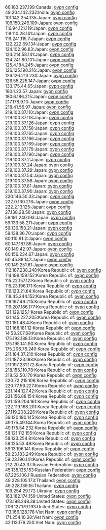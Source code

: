 66.183.237.199:Canada: [ovpn config](vpn/66_183_237_199.ovpn)  
49.204.142.232:India: [ovpn config](vpn/49_204_142_232.ovpn)  
101.142.254.135:Japan: [ovpn config](vpn/101_142_254_135.ovpn)  
106.150.249.109:Japan: [ovpn config](vpn/106_150_249_109.ovpn)  
116.94.121.119:Japan: [ovpn config](vpn/116_94_121_119.ovpn)  
118.110.28.141:Japan: [ovpn config](vpn/118_110_28_141.ovpn)  
119.241.115.7:Japan: [ovpn config](vpn/119_241_115_7.ovpn)  
122.222.69.134:Japan: [ovpn config](vpn/122_222_69_134.ovpn)  
124.102.96.83:Japan: [ovpn config](vpn/124_102_96_83.ovpn)  
124.214.58.141:Japan: [ovpn config](vpn/124_214_58_141.ovpn)  
124.241.80.101:Japan: [ovpn config](vpn/124_241_80_101.ovpn)  
125.4.184.245:Japan: [ovpn config](vpn/125_4_184_245.ovpn)  
126.125.190.216:Japan: [ovpn config](vpn/126_125_190_216.ovpn)  
126.126.213.230:Japan: [ovpn config](vpn/126_126_213_230.ovpn)  
126.55.225.147:Japan: [ovpn config](vpn/126_55_225_147.ovpn)  
133.175.44.65:Japan: [ovpn config](vpn/133_175_44_65.ovpn)  
180.1.23.57:Japan: [ovpn config](vpn/180_1_23_57.ovpn)  
180.6.186.215:Japan: [ovpn config](vpn/180_6_186_215.ovpn)  
217.178.9.10:Japan: [ovpn config](vpn/217_178_9_10.ovpn)  
218.41.56.97:Japan: [ovpn config](vpn/218_41_56_97.ovpn)  
219.100.37.110:Japan: [ovpn config](vpn/219_100_37_110.ovpn)  
219.100.37.118:Japan: [ovpn config](vpn/219_100_37_118.ovpn)  
219.100.37.126:Japan: [ovpn config](vpn/219_100_37_126.ovpn)  
219.100.37.158:Japan: [ovpn config](vpn/219_100_37_158.ovpn)  
219.100.37.165:Japan: [ovpn config](vpn/219_100_37_165.ovpn)  
219.100.37.166:Japan: [ovpn config](vpn/219_100_37_166.ovpn)  
219.100.37.169:Japan: [ovpn config](vpn/219_100_37_169.ovpn)  
219.100.37.179:Japan: [ovpn config](vpn/219_100_37_179.ovpn)  
219.100.37.190:Japan: [ovpn config](vpn/219_100_37_190.ovpn)  
219.100.37.2:Japan: [ovpn config](vpn/219_100_37_2.ovpn)  
219.100.37.24:Japan: [ovpn config](vpn/219_100_37_24.ovpn)  
219.100.37.29:Japan: [ovpn config](vpn/219_100_37_29.ovpn)  
219.100.37.54:Japan: [ovpn config](vpn/219_100_37_54.ovpn)  
219.100.37.56:Japan: [ovpn config](vpn/219_100_37_56.ovpn)  
219.100.37.81:Japan: [ovpn config](vpn/219_100_37_81.ovpn)  
219.100.37.90:Japan: [ovpn config](vpn/219_100_37_90.ovpn)  
220.146.50.33:Japan: [ovpn config](vpn/220_146_50_33.ovpn)  
222.0.130.216:Japan: [ovpn config](vpn/222_0_130_216.ovpn)  
222.2.13.125:Japan: [ovpn config](vpn/222_2_13_125.ovpn)  
27.138.28.50:Japan: [ovpn config](vpn/27_138_28_50.ovpn)  
58.191.240.193:Japan: [ovpn config](vpn/58_191_240_193.ovpn)  
59.133.58.211:Japan: [ovpn config](vpn/59_133_58_211.ovpn)  
59.136.158.21:Japan: [ovpn config](vpn/59_136_158_21.ovpn)  
59.138.36.70:Japan: [ovpn config](vpn/59_138_36_70.ovpn)  
60.110.91.2:Japan: [ovpn config](vpn/60_110_91_2.ovpn)  
60.147.187.89:Japan: [ovpn config](vpn/60_147_187_89.ovpn)  
60.149.42.97:Japan: [ovpn config](vpn/60_149_42_97.ovpn)  
60.156.234.67:Japan: [ovpn config](vpn/60_156_234_67.ovpn)  
60.45.88.147:Japan: [ovpn config](vpn/60_45_88_147.ovpn)  
90.149.251.61:Japan: [ovpn config](vpn/90_149_251_61.ovpn)  
112.187.238.248:Korea Republic of: [ovpn config](vpn/112_187_238_248.ovpn)  
114.199.159.152:Korea Republic of: [ovpn config](vpn/114_199_159_152.ovpn)  
115.22.157.12:Korea Republic of: [ovpn config](vpn/115_22_157_12.ovpn)  
115.23.196.171:Korea Republic of: [ovpn config](vpn/115_23_196_171.ovpn)  
116.123.21.64:Korea Republic of: [ovpn config](vpn/116_123_21_64.ovpn)  
118.45.244.152:Korea Republic of: [ovpn config](vpn/118_45_244_152.ovpn)  
119.197.49.215:Korea Republic of: [ovpn config](vpn/119_197_49_215.ovpn)  
119.207.186.177:Korea Republic of: [ovpn config](vpn/119_207_186_177.ovpn)  
121.129.125.1:Korea Republic of: [ovpn config](vpn/121_129_125_1.ovpn)  
121.145.227.205:Korea Republic of: [ovpn config](vpn/121_145_227_205.ovpn)  
121.151.48.4:Korea Republic of: [ovpn config](vpn/121_151_48_4.ovpn)  
121.168.181.12:Korea Republic of: [ovpn config](vpn/121_168_181_12.ovpn)  
14.53.207.68:Korea Republic of: [ovpn config](vpn/14_53_207_68.ovpn)  
175.193.188.13:Korea Republic of: [ovpn config](vpn/175_193_188_13.ovpn)  
175.195.141.90:Korea Republic of: [ovpn config](vpn/175_195_141_90.ovpn)  
175.206.78.240:Korea Republic of: [ovpn config](vpn/175_206_78_240.ovpn)  
211.184.37.210:Korea Republic of: [ovpn config](vpn/211_184_37_210.ovpn)  
211.187.23.188:Korea Republic of: [ovpn config](vpn/211_187_23_188.ovpn)  
211.197.231.172:Korea Republic of: [ovpn config](vpn/211_197_231_172.ovpn)  
218.155.110.78:Korea Republic of: [ovpn config](vpn/218_155_110_78.ovpn)  
218.52.50.170:Korea Republic of: [ovpn config](vpn/218_52_50_170.ovpn)  
220.72.215.106:Korea Republic of: [ovpn config](vpn/220_72_215_106.ovpn)  
220.77.59.227:Korea Republic of: [ovpn config](vpn/220_77_59_227.ovpn)  
221.144.127.42:Korea Republic of: [ovpn config](vpn/221_144_127_42.ovpn)  
221.156.88.154:Korea Republic of: [ovpn config](vpn/221_156_88_154.ovpn)  
221.159.204.161:Korea Republic of: [ovpn config](vpn/221_159_204_161.ovpn)  
222.119.168.201:Korea Republic of: [ovpn config](vpn/222_119_168_201.ovpn)  
27.119.208.226:Korea Republic of: [ovpn config](vpn/27_119_208_226.ovpn)  
39.120.190.145:Korea Republic of: [ovpn config](vpn/39_120_190_145.ovpn)  
49.175.49.144:Korea Republic of: [ovpn config](vpn/49_175_49_144.ovpn)  
49.175.54.232:Korea Republic of: [ovpn config](vpn/49_175_54_232.ovpn)  
58.121.112.155:Korea Republic of: [ovpn config](vpn/58_121_112_155.ovpn)  
58.123.254.8:Korea Republic of: [ovpn config](vpn/58_123_254_8.ovpn)  
58.125.53.49:Korea Republic of: [ovpn config](vpn/58_125_53_49.ovpn)  
59.13.196.141:Korea Republic of: [ovpn config](vpn/59_13_196_141.ovpn)  
59.23.183.249:Korea Republic of: [ovpn config](vpn/59_23_183_249.ovpn)  
59.23.196.141:Korea Republic of: [ovpn config](vpn/59_23_196_141.ovpn)  
212.20.43.37:Russian Federation: [ovpn config](vpn/212_20_43_37.ovpn)  
45.135.135.153:Russian Federation: [ovpn config](vpn/45_135_135_153.ovpn)  
87.225.106.1:Russian Federation: [ovpn config](vpn/87_225_106_1.ovpn)  
49.228.105.173:Thailand: [ovpn config](vpn/49_228_105_173.ovpn)  
49.228.139.16:Thailand: [ovpn config](vpn/49_228_139_16.ovpn)  
109.254.29.172:Ukraine: [ovpn config](vpn/109_254_29_172.ovpn)  
163.182.174.159:United States: [ovpn config](vpn/163_182_174_159.ovpn)  
173.198.248.39:United States: [ovpn config](vpn/173_198_248_39.ovpn)  
206.127.179.193:United States: [ovpn config](vpn/206_127_179_193.ovpn)  
113.166.128.178:Viet Nam: [ovpn config](vpn/113_166_128_178.ovpn)  
171.254.10.38:Viet Nam: [ovpn config](vpn/171_254_10_38.ovpn)  
42.113.179.250:Viet Nam: [ovpn config](vpn/42_113_179_250.ovpn)  
